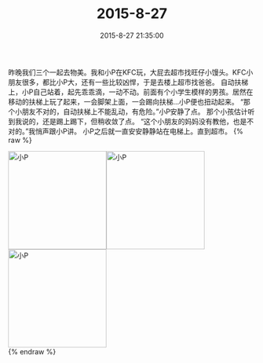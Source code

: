 ﻿---
title: "2015-8-27"
date: 2015-8-27 21:35:00
tags:
categories: 妈妈
---
昨晚我们三个一起去物美。我和小P在KFC玩，大屁去超市找旺仔小馒头。KFC小朋友很多，都比小P大，还有一些比较凶悍，于是去楼上超市找爸爸。
自动扶梯上，小P自己站着，起先乖乖滴，一动不动。前面有个小学生模样的男孩。居然在移动的扶梯上玩了起来，一会脚架上面，一会踢向扶梯…小P便也扭动起来。
“那个小朋友不对的，自动扶梯上不能乱动，有危险。”小P安静了点。
那个小孩估计听到我说的，还是踢上踢下，但稍收敛了点。
“这个小朋友的妈妈没有教他，也是不对的。”我悄声跟小P讲。
小P之后就一直安安静静站在电梯上。直到超市。
{% raw %}
<div style="width:500 px">
<div style="float:left; width:100 px"><img src="/images/微信图片_20171011153116.jpg" width="200" alt="小P"></div>
<div style="float:left; width:100 px"><img src="/images/微信图片_20171011153130.jpg" width="200" alt="小P"></div>
<div style="float:left; width:100 px"><img src="/images/微信图片_20171011153140.jpg" width="200" alt="小P"></div>
<div style="clear:both"></div>
</div>
{% endraw %}